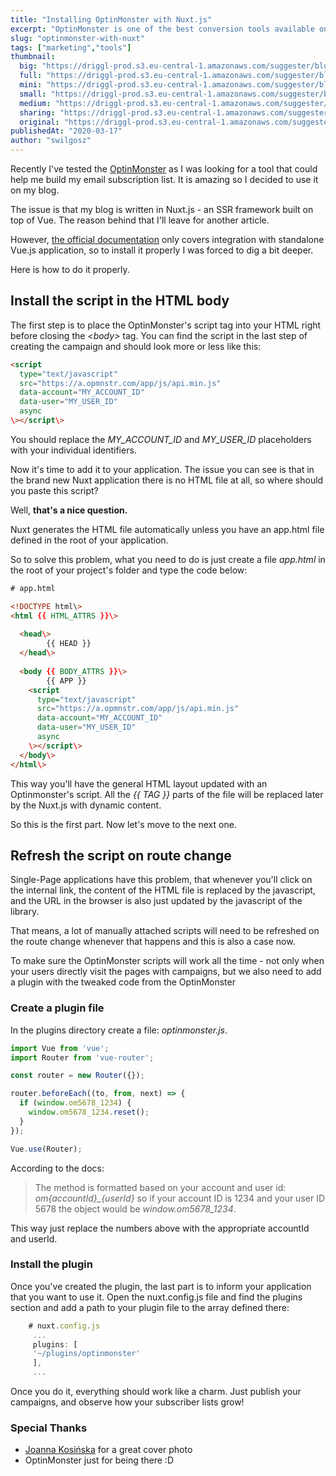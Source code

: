 ```yaml
---
title: "Installing OptinMonster with Nuxt.js"
excerpt: "OptinMonster is one of the best conversion tools available on the Web. I tried it out and as there is no direct guide how to install this script in Nuxt.js application, I decided to write one on my own. Happy reading!"
slug: "optinmonster-with-nuxt"
tags: ["marketing","tools"]
thumbnail:
  big: "https://driggl-prod.s3.eu-central-1.amazonaws.com/suggester/blogs/99a95609-d8fd-4a84-994c-2386fd1c15de/uploads/64313ecc-96ec-4c7e-ab1a-599946618990/blog.jpeg"
  full: "https://driggl-prod.s3.eu-central-1.amazonaws.com/suggester/blogs/99a95609-d8fd-4a84-994c-2386fd1c15de/uploads/64313ecc-96ec-4c7e-ab1a-599946618990/full.jpeg"
  mini: "https://driggl-prod.s3.eu-central-1.amazonaws.com/suggester/blogs/99a95609-d8fd-4a84-994c-2386fd1c15de/uploads/64313ecc-96ec-4c7e-ab1a-599946618990/mini.jpeg"
  small: "https://driggl-prod.s3.eu-central-1.amazonaws.com/suggester/blogs/99a95609-d8fd-4a84-994c-2386fd1c15de/uploads/64313ecc-96ec-4c7e-ab1a-599946618990/small.jpeg"
  medium: "https://driggl-prod.s3.eu-central-1.amazonaws.com/suggester/blogs/99a95609-d8fd-4a84-994c-2386fd1c15de/uploads/64313ecc-96ec-4c7e-ab1a-599946618990/medium.jpeg"
  sharing: "https://driggl-prod.s3.eu-central-1.amazonaws.com/suggester/blogs/99a95609-d8fd-4a84-994c-2386fd1c15de/uploads/64313ecc-96ec-4c7e-ab1a-599946618990/sharing.jpeg"
  original: "https://driggl-prod.s3.eu-central-1.amazonaws.com/suggester/blogs/99a95609-d8fd-4a84-994c-2386fd1c15de/uploads/64313ecc-96ec-4c7e-ab1a-599946618990/original.jpeg"
publishedAt: "2020-03-17"
author: "swilgosz"
---
```


Recently I've tested the [OptinMonster](https://optinmonster.com) as I was looking for a tool that could help me build my email subscription list. It is amazing so I decided to use it on my blog.

The issue is that my blog is written in Nuxt.js - an SSR framework built on top of Vue. The reason behind that I'll leave for another article.

However, [the official documentation](https://optinmonster.com/docs/using-the-optinmonster-api-with-single-page-applications/) only covers integration with standalone Vue.js application, so to install it properly I was forced to dig a bit deeper.

Here is how to do it properly.

## Install the script in the HTML body

The first step is to place the OptinMonster's script tag into your HTML right before closing the _\<body>_ tag. You can find the script in the last step of creating the campaign and should look more or less like this:

```html
<script
  type="text/javascript"
  src="https://a.opmnstr.com/app/js/api.min.js"
  data-account="MY_ACCOUNT_ID"
  data-user="MY_USER_ID"
  async
\></script\>
```

You should replace the _MY_ACCOUNT_ID_ and _MY_USER_ID_ placeholders with your individual identifiers.

Now it's time to add it to your application. The issue you can see is that in the brand new Nuxt application there is no HTML file at all, so where should you paste this script?

Well, **that's a nice question.**

Nuxt generates the HTML file automatically unless you have an app.html file defined in the root of your application.

So to solve this problem, what you need to do is just create a file _app.html_ in the root of your project's folder and type the code below:

```html
# app.html

<!DOCTYPE html\>
<html {{ HTML_ATTRS }}\>
   
  <head\>
        {{ HEAD }}  
  </head\>
   
  <body {{ BODY_ATTRS }}\>
        {{ APP }}    
    <script
      type="text/javascript"
      src="https://a.opmnstr.com/app/js/api.min.js"
      data-account="MY_ACCOUNT_ID"
      data-user="MY_USER_ID"
      async
    \></script\>
  </body\>
</html\>
```

This way you'll have the general HTML layout updated with an Optinmonster's script. All the _{{ TAG }}_ parts of the file will be replaced later by the Nuxt.js with dynamic content.

So this is the first part. Now let's move to the next one.

## Refresh the script on route change

Single-Page applications have this problem, that whenever you'll click on the internal link, the content of the HTML file is replaced by the javascript, and the URL in the browser is also just updated by the javascript of the library.

That means, a lot of manually attached scripts will need to be refreshed on the route change whenever that happens and this is also a case now.

To make sure the OptinMonster scripts will work all the time - not only when your users directly visit the pages with campaigns, but we also need to add a plugin with the tweaked code from the OptinMonster

### Create a plugin file

In the plugins directory create a file: _optinmonster.js_.

```jsx
import Vue from 'vue';
import Router from 'vue-router';

const router = new Router({});

router.beforeEach((to, from, next) => {
  if (window.om5678_1234) {
    window.om5678_1234.reset();
  }
});

Vue.use(Router);
```

According to the docs:

> The method is formatted based on your account and user id: _om{accountId}\_{userId}_ so if your account ID is 1234 and your user ID 5678 the object would be _window.om5678_1234_.

This way just replace the numbers above with the appropriate accountId and userId.

### Install the plugin

Once you've created the plugin, the last part is to inform your application that you want to use it. Open the nuxt.config.js file and find the plugins section and add a path to your plugin file to the array defined there:

```js
    # nuxt.config.js
     ...
     plugins: [
     '~/plugins/optinmonster'
     ],
     ...
```

Once you do it, everything should work like a charm. Just publish your campaigns, and observe how your subscriber lists grow!

### Special Thanks

- [Joanna Kosińska](https://unsplash.com/@joannakosinska) for a great cover photo
- OptinMonster just for being there :D
